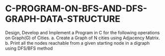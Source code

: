 # C-PROGRAM-ON-BFS-AND-DFS-GRAPH-DATA-STRUCTURE
Design, Develop and Implement a Program in C for the following operations on Graph(G) of Cities. a. Create a Graph of N cities using Adjacency Matrix. b. Print all the nodes reachable from a given starting node in a digraph using DFS/BFS method
